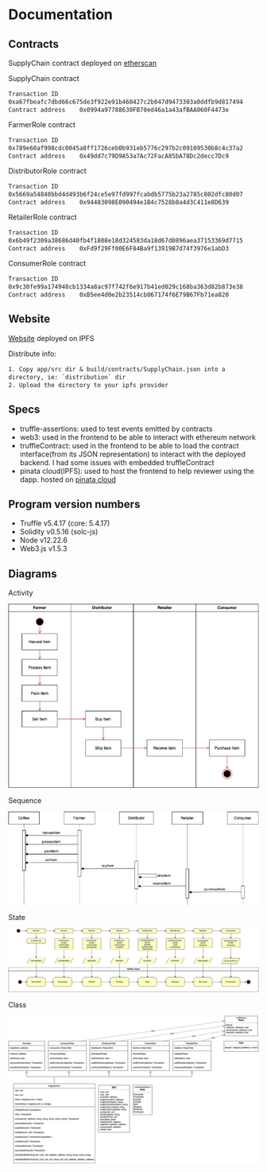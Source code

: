# Documentation

## Contracts

SupplyChain contract deployed on [etherscan](https://rinkeby.etherscan.io/address/0x0994a97788630FB70ed46a1a43afBAA060F4473e)

SupplyChain contract

    Transaction ID      0xa67fbeafc7dbd66c675de3f922e91b460427c2b047d9473303a0ddfb9d817494  
    Contract address    0x0994a97788630FB70ed46a1a43afBAA060F4473e

FarmerRole contract

    Transaction ID      0x789e60af998cdc0045a8ff1726ceb0b931eb5776c297b2c09109530b8c4c37a2
    Contract address    0x49dd7c79D9A53a7Ac72FacA85bA78Dc2decc7Dc9

DistributorRole contract

    Transaction ID      0x5669a54840bbd4d493b6f24ce5e97fd997fcabdb5775b23a2785c802dfc80d07
    Contract address    0x94483098E090494e1B4c7528b8a4d3C411e8D639

RetailerRole contract

    Transaction ID      0x6b49f2309a38686d40fb4f1808e18d324583da18d67d0896aea37153369d7715
    Contract address    0xFd9f29Ff00E6F84Ba9f13919B7d74f3976e1abD3

ConsumerRole contract

    Transaction ID      0x9c30fe99a174948cb1334a8ac97f742f6e917b41ed029c168ba363d82b873e38
    Contract address    0xB5ee4d0e2b23514cb067174f6E79B67Fb71ea820

## Website

[Website](https://ipfs.io/ipfs/QmZjgiJhD2BAHXSyoMsDybKJ2bwLHsJZ7iJYAAK1dDGvDG/) deployed on IPFS

Distribute info:

    1. Copy app/src dir & build/contracts/SupplyChain.json into a directory, ie: `distribution` dir
    2. Upload the directory to your ipfs provider

## Specs

* truffle-assertions: used to test events emitted by contracts
* web3: used in the frontend to be able to interact with ethereum network
* truffleContract: used in the frontend to be able to load the contract interface(from its JSON representation) to interact with the deployed backend. I had some issues with embedded truffleContract
* pinata cloud(IPFS): used to host the frontend to help reviewer using the dapp. hosted on [pinata cloud](https://www.pinata.cloud/)

## Program version numbers

* Truffle v5.4.17 (core: 5.4.17)
* Solidity v0.5.16 (solc-js)
* Node v12.22.6
* Web3.js v1.5.3

## Diagrams

Activity

![Activity diagram](uml/activityDiagram.jpg)

Sequence

![Sequence diagram](uml/sequenceDiagram.jpg)

State

![State diagram](uml/stateDiagram.jpg)

Class

![Class diagram](uml/classDiagram.jpg)
